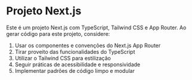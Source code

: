 <!-- Use this file to provide workspace-specific custom instructions to Copilot. For more details, visit https://code.visualstudio.com/docs/copilot/copilot-customization#_use-a-githubcopilotinstructionsmd-file -->

# Projeto Next.js

Este é um projeto Next.js com TypeScript, Tailwind CSS e App Router. Ao gerar código para este projeto, considere:

1. Usar os componentes e convenções do Next.js App Router
2. Tirar proveito das funcionalidades do TypeScript
3. Utilizar o Tailwind CSS para estilização
4. Seguir práticas de acessibilidade e responsividade
5. Implementar padrões de código limpo e modular
